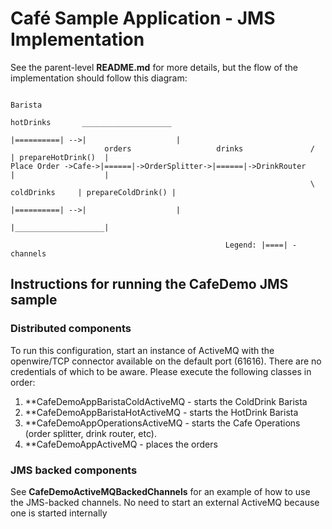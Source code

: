 Café Sample Application - JMS Implementation
============================================

See the parent-level **README.md** for more details, but the flow of the implementation should follow this diagram:


	                                                                                          Barista
	                                                                     hotDrinks       ____________________
	                                                                    |==========| -->|                    |
	                     orders                   drinks               /                | prepareHotDrink()  |
	Place Order ->Cafe->|======|->OrderSplitter->|======|->DrinkRouter                  |                    |
	                                                                   \ coldDrinks     | prepareColdDrink() |
	                                                                    |==========| -->|                    |
	                                                                                    |____________________|
	
	                                                Legend: |====| - channels


## Instructions for running the CafeDemo JMS sample

### Distributed components
To run this configuration, start an instance of ActiveMQ with the openwire/TCP connector available on the default port (61616). There are no credentials of which to be aware. Please execute the following classes in order:

   1. **CafeDemoAppBaristaColdActiveMQ - starts the ColdDrink Barista
   2. **CafeDemoAppBaristaHotActiveMQ  - starts the HotDrink Barista
   3. **CafeDemoAppOperationsActiveMQ  - starts the Cafe Operations (order splitter, drink router, etc).
   4. **CafeDemoAppActiveMQ            - places the orders

### JMS backed components

See **CafeDemoActiveMQBackedChannels** for an example of how to use the JMS-backed channels. No need to start an external ActiveMQ because one is started internally
